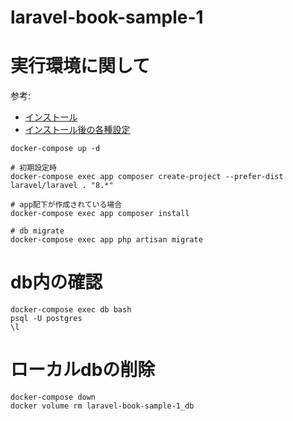 # laravel-book-sample-1

# 実行環境に関して

参考: 
- [インストール](https://zenn.dev/nagi125/articles/ea1d314c94409341a3b0)
- [インストール後の各種設定](https://qiita.com/schrosis/items/cce304870fcb27498a5e)

```
docker-compose up -d

# 初期設定時
docker-compose exec app composer create-project --prefer-dist laravel/laravel . "8.*"

# app配下が作成されている場合
docker-compose exec app composer install

# db migrate
docker-compose exec app php artisan migrate
```


# db内の確認

```
docker-compose exec db bash
psql -U postgres
\l
```

# ローカルdbの削除

```
docker-compose down
docker volume rm laravel-book-sample-1_db
```

